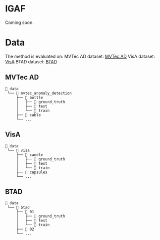 # IGAF
Coming soon.

# Data
The method is evaluated on:
MVTec AD dataset: [MVTec AD](https://www.mvtec.com/company/research/datasets/mvtec-ad)
VisA dataset: [VisA](https://github.com/amazon-science/spot-diff/)
BTAD dataset: [BTAD](http://avires.dimi.uniud.it/papers/btad/btad.zip)
## MVTec AD

```
📁 data
 └── 📁 mvtec_anomaly_detection
     ├── 📁 bottle
     │   ├── 📁 ground_truth
     │   ├── 📁 test
     │   └── 📁 train
     ├── 📁 cable
     └── ...
```

## VisA

```
📁 data
 └── 📁 visa
     ├── 📁 candle
     │   ├── 📁 ground_truth
     │   ├── 📁 test
     │   └── 📁 train
     ├── 📁 capsules
     └── ...
```


## BTAD

```
📁 data
 └── 📁 btad
     ├── 📁 01
     │   ├── 📁 ground_truth
     │   ├── 📁 test
     │   └── 📁 train
     ├── 📁 02
     └── ...
```



































